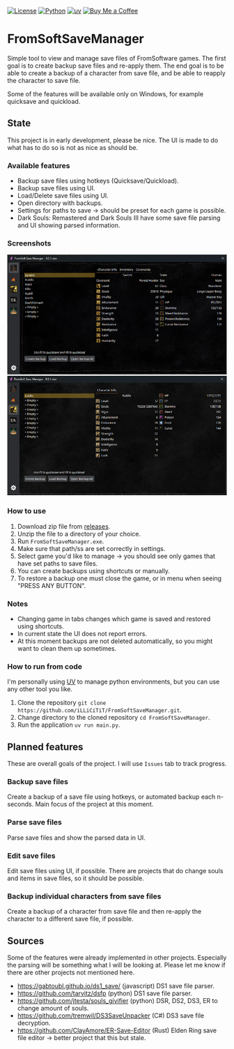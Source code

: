 [![License](https://img.shields.io/badge/License-Apache_2.0-blue.svg)](https://opensource.org/licenses/Apache-2.0)
[![Python](https://img.shields.io/badge/Python-3776AB?logo=python&logoColor=fff)](https://www.python.org/)
[![uv](https://img.shields.io/endpoint?url=https://raw.githubusercontent.com/astral-sh/uv/main/assets/badge/v0.json)](https://github.com/astral-sh/uv)
[![Buy Me a Coffee](https://img.shields.io/badge/Buy%20Me%20a%20Coffee-support-yellow?logo=buy-me-a-coffee)](https://www.buymeacoffee.com/illicitit) 
# FromSoftSaveManager
Simple tool to view and manage save files of FromSoftware games. The first goal is to create backup save files and re-apply them. The end goal is to be able to create a backup of a character from save file, and be able to reapply the character to save file.

Some of the features will be available only on Windows, for example quicksave and quickload.

## State
This project is in early development, please be nice. The UI is made to do what has to do so is not as nice as should be.

### Available features
- Backup save files using hotkeys (Quicksave/Quickload).
- Backup save files using UI.
- Load/Delete save files using UI.
- Open directory with backups.
- Settings for paths to save -> should be preset for each game is possible.
- Dark Souls: Remastered and Dark Souls III have some save file parsing and UI showing parsed information.

### Screenshots
![Alt text](/example_01.png "Dark Souls: Remastered save file")
![Alt text](/example_02.png "Dark Souls III save file")

### How to use
1. Download zip file from [releases](https://github.com/iLLiCiTiT/FromSoftSaveManager/releases/tag/0.1.0).
2. Unzip the file to a directory of your choice.
3. Run `FromSoftSaveManager.exe`.
4. Make sure that path/ss are set correctly in settings.
5. Select game you'd like to manage -> you should see only games that have set paths to save files.
6. You can create backups using shortcuts or manually.
7. To restore a backup one must close the game, or in menu when seeing "PRESS ANY BUTTON".

### Notes
- Changing game in tabs changes which game is saved and restored using shortcuts.
- In current state the UI does not report errors.
- At this moment backups are not deleted automatically, so you might want to clean them up sometimes.

### How to run from code
I'm personally using [UV](https://docs.astral.sh/uv/getting-started/installation/) to manage python environments, but you can use any other tool you like.
1. Clone the repository `git clone https://github.com/iLLiCiTiT/FromSoftSaveManager.git`.
2. Change directory to the cloned repository `cd FromSoftSaveManager`.
3. Run the application `uv run main.py`.

## Planned features
These are overall goals of the project. I will use `Issues` tab to track progress.

### Backup save files
Create a backup of a save file using hotkeys, or automated backup each n-seconds. Main focus of the project at this moment.

### Parse save files
Parse save files and show the parsed data in UI.

### Edit save files
Edit save files using UI, if possible. There are projects that do change souls and items in save files, so it should be possible.

### Backup individual characters from save files
Create a backup of a character from save file and then re-apply the character to a different save file, if possible.

## Sources
Some of the features were already implemented in other projects. Especially the parsing will be something what I will be looking at. Please let me know if there are other projects not mentioned here.
- https://gabtoubl.github.io/ds1_save/ (javascript) DS1 save file parser.
- https://github.com/tarvitz/dsfp (python) DS1 save file parser.
- https://github.com/jtesta/souls_givifier (python) DSR, DS2, DS3, ER to change amount of souls.
- https://github.com/tremwil/DS3SaveUnpacker (C#) DS3 save file decryption.
- https://github.com/ClayAmore/ER-Save-Editor (Rust) Elden Ring save file editor -> better project that this but stale.
 